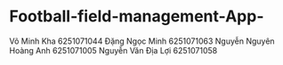 # Football-field-management-App-
Võ Minh Kha 6251071044
Đặng Ngọc Minh 6251071063
Nguyễn Nguyên Hoàng Anh 6251071005
Nguyễn Văn Địa Lợi 6251071058
